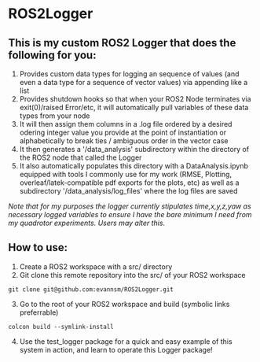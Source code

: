 # ROS2Logger

## This is my custom ROS2 Logger that does the following for you:
1. Provides custom data types for logging an sequence of values (and even a data type for a sequence of vector values) via appending like a list
2. Provides shutdown hooks so that when your ROS2 Node terminates via exit(0)/raised Error/etc, it will automatically pull variables of these data types from your node
3. It will then assign them columns in a .log file ordered by a desired odering integer value you provide at the point of instantiation or alphabetically to break ties / ambiguous order in the vector case
4. It then generates a '/data_analysis' subdirectory within the directory of the ROS2 node that called the Logger
5. It also automatically populates this directory with a DataAnalysis.ipynb equipped with tools I commonly use for my work (RMSE, Plotting, overleaf/latek-compatible pdf exports for the plots, etc) as well as a subdirectory '/data_analysis/log_files' where the log files are saved

*Note that for my purposes the logger currently stipulates time,x,y,z,yaw as necessary logged variables to ensure I have the bare minimum I need from my quadrotor experiments. Users may alter this.*

## How to use:
1. Create a ROS2 workspace with a src/ directory
3. Git clone this remote repository into the src/ of your ROS2 workspace
```
git clone git@github.com:evannsm/ROS2Logger.git
```
3. Go to the root of your ROS2 workspace and build (symbolic links preferrable)
```
colcon build --symlink-install
```
4. Use the test_logger package for a quick and easy example of this system in action, and learn to operate this Logger package!
